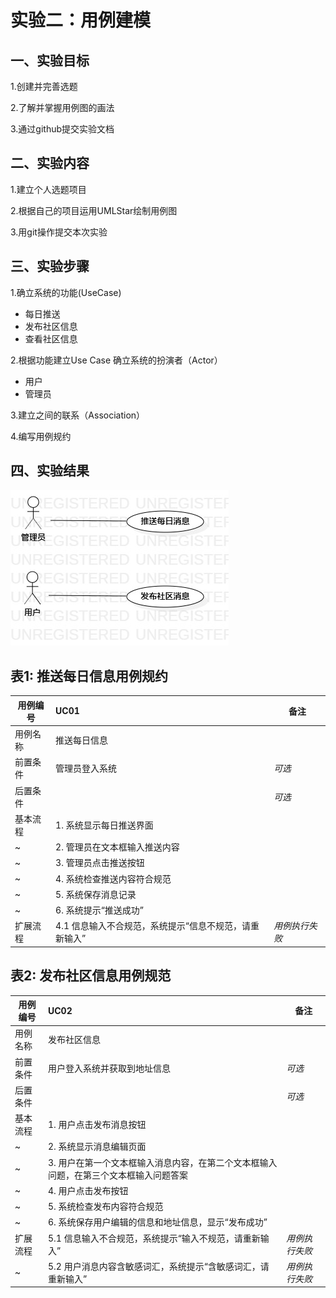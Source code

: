 # 实验二：用例建模

## 一、实验目标
1.创建并完善选题

2.了解并掌握用例图的画法

3.通过github提交实验文档

## 二、实验内容
1.建立个人选题项目

2.根据自己的项目运用UMLStar绘制用例图

3.用git操作提交本次实验

## 三、实验步骤
 1.确立系统的功能(UseCase)
 - 每日推送
 - 发布社区信息
 - 查看社区信息
 
 2.根据功能建立Use Case
 确立系统的扮演者（Actor）
 - 用户
 - 管理员

 3.建立之间的联系（Association）

 4.编写用例规约

## 四、实验结果

 ![用例图](./UseCaseDiagram_lab2.jpg)

## 表1: 推送每日信息用例规约

用例编号  | UC01 | 备注  
-|:-|-  
用例名称  | 推送每日信息  |  
前置条件  | 管理员登入系统  | *可选*  
后置条件  |   | *可选*  
基本流程  | 1. 系统显示每日推送界面  |  
~| 2. 管理员在文本框输入推送内容  |  
~| 3. 管理员点击推送按钮  |  
~| 4. 系统检查推送内容符合规范 |   
~| 5. 系统保存消息记录 | 
~| 6. 系统提示“推送成功”  | 
扩展流程  | 4.1 信息输入不合规范，系统提示“信息不规范，请重新输入”  | *用例执行失败*  

## 表2: 发布社区信息用例规范

用例编号  | UC02 | 备注  
-|:-|-  
用例名称  | 发布社区信息  |  
前置条件  | 用户登入系统并获取到地址信息  | *可选*  
后置条件  |   | *可选*  
基本流程  | 1. 用户点击发布消息按钮  |  
~| 2. 系统显示消息编辑页面  |  
~| 3. 用户在第一个文本框输入消息内容，在第二个文本框输入问题，在第三个文本框输入问题答案  |  
~| 4. 用户点击发布按钮  |  
~| 5. 系统检查发布内容符合规范  | 
~| 6. 系统保存用户编辑的信息和地址信息，显示“发布成功”  | 
扩展流程  | 5.1 信息输入不合规范，系统提示“输入不规范，请重新输入”  | *用例执行失败* 
~| 5.2 用户消息内容含敏感词汇，系统提示“含敏感词汇，请重新输入”  | *用例执行失败* 


